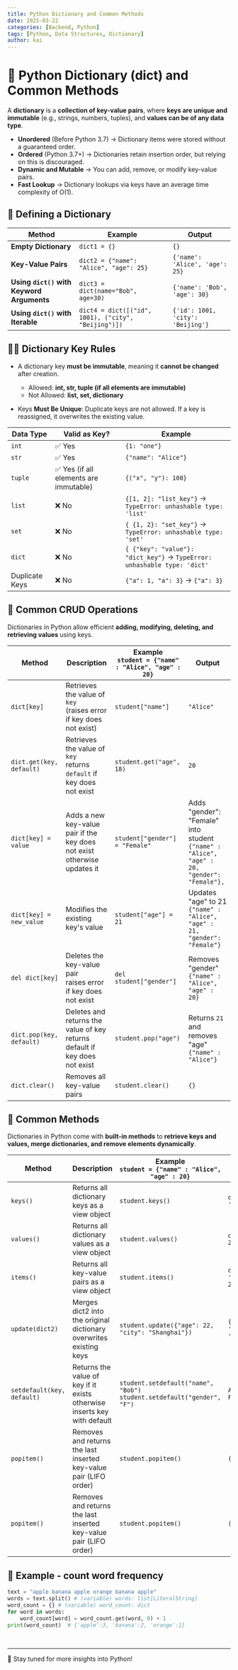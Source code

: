 ```yaml
---
title: Python Dictionary and Common Methods
date: 2025-03-22
categories: [Backend, Python]
tags: [Python, Data Structures, Dictionary]
author: kai
---
```


# 🚀 Python Dictionary (dict) and Common Methods
A **dictionary** is a **collection of key-value pairs**, where **keys are unique and immutable** (e.g., strings, numbers, tuples), and **values can be of any data type**.

- **Unordered** (Before Python 3.7) → Dictionary items were stored without a guaranteed order.
- **Ordered** (Python 3.7+) → Dictionaries retain insertion order, but relying on this is discouraged.
- **Dynamic and Mutable** → You can add, remove, or modify key-value pairs.
- **Fast Lookup** → Dictionary lookups via keys have an average time complexity of O(1).

## 📌 Defining a Dictionary

| Method | Example | Output |
|--------|---------|--------|
| **Empty Dictionary** | `dict1 = {}` | `{}` |
| **Key-Value Pairs** | `dict2 = {"name": "Alice", "age": 25}` | `{'name': 'Alice', 'age': 25}` |
| **Using `dict()` with Keyword Arguments** | `dict3 = dict(name="Bob", age=30)` | `{'name': 'Bob', 'age': 30}` |
| **Using `dict()` with Iterable** | `dict4 = dict([("id", 1001), ("city", "Beijing")])` | `{'id': 1001, 'city': 'Beijing'}` |

## 🤲🏻 Dictionary Key Rules
- A dictionary key **must be immutable**, meaning it **cannot be changed** after creation.  
    - Allowed: **int, str, tuple (if all elements are immutable)**  
    - Not Allowed: **list, set, dictionary**

- Keys **Must Be Unique**: Duplicate keys are not allowed. If a key is reassigned, it overwrites the existing value.

| Data Type | Valid as Key? | Example |
|-----------|--------------|---------|
| `int` | ✅ Yes | `{1: "one"}` |
| `str` | ✅ Yes | `{"name": "Alice"}` |
| `tuple` | ✅ Yes (if all elements are immutable) | `{("x", "y"): 100}` |
| `list` | ❌ No | `{[1, 2]: "list_key"}` → `TypeError: unhashable type: 'list'` |
| `set` | ❌ No | `{ {1, 2}: "set_key"}` → `TypeError: unhashable type: 'set'` |
| `dict` | ❌ No | `{ {"key": "value"}: "dict_key"}` → `TypeError: unhashable type: 'dict'` |
| Duplicate Keys | ❌ No | `{"a": 1, "a": 3}` -> `{"a": 3}`|


## 🎃 Common CRUD Operations
Dictionaries in Python allow efficient **adding, modifying, deleting, and retrieving values** using keys.

| Method | Description | Example<br> `student = {"name" : "Alice", "age" : 20}`| Output |
|--------|-------------|---------|--------|
| `dict[key]` | Retrieves the value of `key`<br> (raises error if key does not exist) | `student["name"]` | `"Alice"` |
| `dict.get(key, default)` | Retrieves the value of `key`<br> returns `default` if key does not exist | `student.get("age", 18)` | `20` |
| `dict[key] = value` | Adds a new key-value pair if the key does not exist<br> otherwise updates it | `student["gender"] = "Female"` | Adds "gender": "Female" into student<br>`{"name" : "Alice", "age" : 20, "gender": "Female"}, ` |
| `dict[key] = new_value` | Modifies the existing key's value | `student["age"] = 21` | Updates "age" to 21<br> `{"name" : "Alice", "age" : 21, "gender": "Female"}` |
| `del dict[key]` | Deletes the key-value pair<br>raises error if key does not exist | `del student["gender"]` | Removes "gender"<br>`{"name" : "Alice", "age" : 20}` |
| `dict.pop(key, default)` | Deletes and returns the value of key<br>returns default if key does not exist | `student.pop("age")` | Returns `21` and removes "age"<br>`{"name" : "Alice"}` |
| `dict.clear()` | Removes all key-value pairs | `student.clear()` | `{}` |


## 👾 Common Methods
Dictionaries in Python come with **built-in methods** to **retrieve keys and values, merge dictionaries, and remove elements dynamically**.

| Method | Description | Example<br>`student = {"name" : "Alice", "age" : 20}` | Output |
|--------|------------|---------|--------|
| `keys()` | Returns all dictionary keys as a view object | `student.keys()` | `dict_keys(['name', 'age'])` |
| `values()` | Returns all dictionary values as a view object | `student.values()` | `dict_values(['Alice', 20])` |
| `items()` | Returns all key-value pairs as a view object | `student.items()` | `dict_items([('name', 'Alice'), ('age', 20)])` |
| `update(dict2)` | Merges dict2 into the original dictionary<br>overwrites existing keys | `student.update({"age": 22, "city": "Shanghai"})` | `{'name': 'Alice', 'age': 22, 'city': 'Shanghai'}` |
| `setdefault(key, default)` | Returns the value of key if it exists<br>otherwise inserts key with default | `student.setdefault("name", "Bob")`<br> `student.setdefault("gender", "F")` | `Alice`<br>`F` |
| `popitem()` | Removes and returns the last inserted key-value pair (LIFO order) | `student.popitem()` | `('city', 'Shanghai')` |
| `popitem()` | Removes and returns the last inserted key-value pair (LIFO order) | `student.popitem()` | `('city', 'Shanghai')` |


## 👻 Example - count word frequency
```python
text = "apple banana apple orange banana apple"
words = text.split() # (variable) words: list[LiteralString]
word_count = {} # (variable) word_count: dict
for word in words:
    word_count[word] = word_count.get(word, 0) + 1
print(word_count)  # {'apple':3, 'banana':2, 'orange':1}

```


<br>

---

🚀 Stay tuned for more insights into Python!